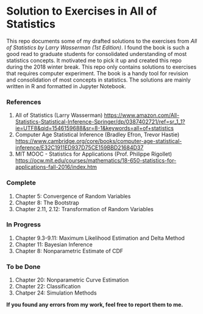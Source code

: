 # Solution to Exercises in All of Statistics
This repo documents some of my drafted solutions to the exercises from *All of Statistics by Larry Wasserman (1st Edition)*. I found the book is such a good read to graduate students for consolidated understanding of most statistics concepts. It motivated me to pick it up and created this repo during the 2018 winter break. This repo only contains solutions to exercises that requires computer experiment. The book is a handy tool for revision and consolidation of most concepts in statistics. The solutions are mainly written in R and formatted in Jupyter Notebook.

### References
1. All of Statistics (Larry Wasserman) https://www.amazon.com/All-Statistics-Statistical-Inference-Springer/dp/0387402721/ref=sr_1_1?ie=UTF8&qid=1546159688&sr=8-1&keywords=all+of+statistics
2. Computer Age Statistical Inference (Bradley Efron, Trevor Hastie) https://www.cambridge.org/core/books/computer-age-statistical-inference/E32C1911ED937D75CE159BBD21684D37
3. MIT MOOC - Statistics for Applications (Prof. Philippe Rigollet) https://ocw.mit.edu/courses/mathematics/18-650-statistics-for-applications-fall-2016/index.htm

### Complete
1. Chapter 5: Convergence of Random Variables
2. Chapter 8: The Bootstrap
3. Chapter 2.11, 2.12: Transformation of Random Variables

### In Progress
1. Chapter 9.3-9.11: Maximum Likelihood Estimation and Delta Method
2. Chapter 11: Bayesian Inference
3. Chapter 8: Nonparametric Estimate of CDF

### To be Done
1. Chapter 20: Nonparametric Curve Estimation
2. Chapter 22: Classification
3. Chatper 24: Simulation Methods

**If you found any errors from my work, feel free to report them to me.**
